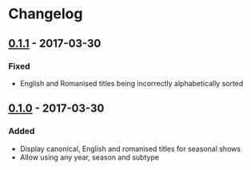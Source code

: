 # Changelog

## [0.1.1] - 2017-03-30

### Fixed

- English and Romanised titles being incorrectly alphabetically sorted

## [0.1.0] - 2017-03-30

### Added

- Display canonical, English and romanised titles for seasonal shows
- Allow using any year, season and subtype

[0.1.1]:https://github.com/wopian/kitsu-season-grabber/compare/0.1.0...0.1.1
[0.1.0]:https://github.com/wopian/kitsu-season-grabber/compare/8c9257db7d4d1adced8a8e9d4f3ad3975e56cd12...0.1.0
